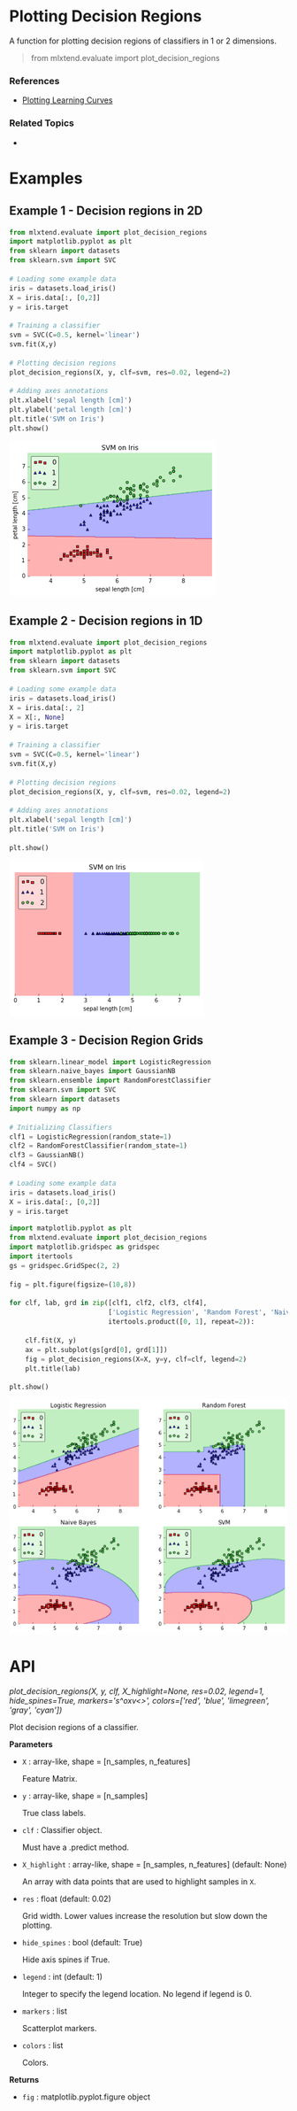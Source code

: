 # Plotting Decision Regions

A function for plotting decision regions of classifiers in 1 or 2 dimensions.

> from mlxtend.evaluate import plot_decision_regions

### References

- [Plotting Learning Curves](./plot_learning_curves.md)

### Related Topics

-

# Examples

## Example 1 - Decision regions in 2D


```python
from mlxtend.evaluate import plot_decision_regions
import matplotlib.pyplot as plt
from sklearn import datasets
from sklearn.svm import SVC

# Loading some example data
iris = datasets.load_iris()
X = iris.data[:, [0,2]]
y = iris.target

# Training a classifier
svm = SVC(C=0.5, kernel='linear')
svm.fit(X,y)

# Plotting decision regions
plot_decision_regions(X, y, clf=svm, res=0.02, legend=2)

# Adding axes annotations
plt.xlabel('sepal length [cm]')
plt.ylabel('petal length [cm]')
plt.title('SVM on Iris')
plt.show()
```


![png](plot_decision_regions_files/plot_decision_regions_10_0.png)


## Example 2 - Decision regions in 1D


```python
from mlxtend.evaluate import plot_decision_regions
import matplotlib.pyplot as plt
from sklearn import datasets
from sklearn.svm import SVC

# Loading some example data
iris = datasets.load_iris()
X = iris.data[:, 2]
X = X[:, None]
y = iris.target

# Training a classifier
svm = SVC(C=0.5, kernel='linear')
svm.fit(X,y)

# Plotting decision regions
plot_decision_regions(X, y, clf=svm, res=0.02, legend=2)

# Adding axes annotations
plt.xlabel('sepal length [cm]')
plt.title('SVM on Iris')

plt.show()
```


![png](plot_decision_regions_files/plot_decision_regions_12_0.png)


## Example 3 - Decision Region Grids


```python
from sklearn.linear_model import LogisticRegression
from sklearn.naive_bayes import GaussianNB 
from sklearn.ensemble import RandomForestClassifier
from sklearn.svm import SVC
from sklearn import datasets
import numpy as np

# Initializing Classifiers
clf1 = LogisticRegression(random_state=1)
clf2 = RandomForestClassifier(random_state=1)
clf3 = GaussianNB()
clf4 = SVC()

# Loading some example data
iris = datasets.load_iris()
X = iris.data[:, [0,2]]
y = iris.target
```


```python
import matplotlib.pyplot as plt
from mlxtend.evaluate import plot_decision_regions
import matplotlib.gridspec as gridspec
import itertools
gs = gridspec.GridSpec(2, 2)

fig = plt.figure(figsize=(10,8))

for clf, lab, grd in zip([clf1, clf2, clf3, clf4],
                         ['Logistic Regression', 'Random Forest', 'Naive Bayes', 'SVM'],
                         itertools.product([0, 1], repeat=2)):

    clf.fit(X, y)
    ax = plt.subplot(gs[grd[0], grd[1]])
    fig = plot_decision_regions(X=X, y=y, clf=clf, legend=2)
    plt.title(lab)
    
plt.show()
```


![png](plot_decision_regions_files/plot_decision_regions_15_0.png)


# API


*plot_decision_regions(X, y, clf, X_highlight=None, res=0.02, legend=1, hide_spines=True, markers='s^oxv<>', colors=['red', 'blue', 'limegreen', 'gray', 'cyan'])*

Plot decision regions of a classifier.

**Parameters**

- `X` : array-like, shape = [n_samples, n_features]

    Feature Matrix.

- `y` : array-like, shape = [n_samples]

    True class labels.

- `clf` : Classifier object.

    Must have a .predict method.

- `X_highlight` : array-like, shape = [n_samples, n_features] (default: None)

    An array with data points that are used to highlight samples in `X`.

- `res` : float (default: 0.02)

    Grid width. Lower values increase the resolution but
    slow down the plotting.

- `hide_spines` : bool (default: True)

    Hide axis spines if True.

- `legend` : int (default: 1)

    Integer to specify the legend location.
    No legend if legend is 0.

- `markers` : list

    Scatterplot markers.

- `colors` : list

    Colors.

**Returns**

- `fig` : matplotlib.pyplot.figure object



